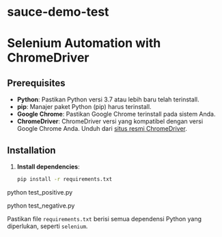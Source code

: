 # sauce-demo-test
# Selenium Automation with ChromeDriver

## Prerequisites

- **Python**: Pastikan Python versi 3.7 atau lebih baru telah terinstall.
- **pip**: Manajer paket Python (pip) harus terinstall.
- **Google Chrome**: Pastikan Google Chrome terinstall pada sistem Anda.
- **ChromeDriver**: ChromeDriver versi yang kompatibel dengan versi Google Chrome Anda. Unduh dari [situs resmi ChromeDriver](https://sites.google.com/chromium.org/driver/).

## Installation

1. **Install dependencies**:
   ```bash
   pip install -r requirements.txt

python test_positive.py

python test_negative.py

Pastikan file `requirements.txt` berisi semua dependensi Python yang diperlukan, seperti `selenium`.
